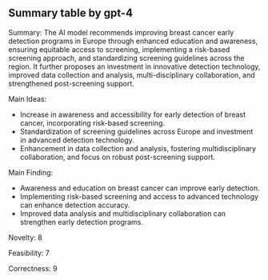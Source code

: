 ## Summary table by gpt-4
Summary: 
The AI model recommends improving breast cancer early detection programs in Europe through enhanced education and awareness, ensuring equitable access to screening, implementing a risk-based screening approach, and standardizing screening guidelines across the region. It further proposes an investment in innovative detection technology, improved data collection and analysis, multi-disciplinary collaboration, and strengthened post-screening support.

Main Ideas: 
- Increase in awareness and accessibility for early detection of breast cancer, incorporating risk-based screening.
- Standardization of screening guidelines across Europe and investment in advanced detection technology.
- Enhancement in data collection and analysis, fostering multidisciplinary collaboration, and focus on robust post-screening support.

Main Finding: 
- Awareness and education on breast cancer can improve early detection.
- Implementing risk-based screening and access to advanced technology can enhance detection accuracy.
- Improved data analysis and multidisciplinary collaboration can strengthen early detection programs.

Novelty: 
8

Feasibility: 
7

Correctness: 
9